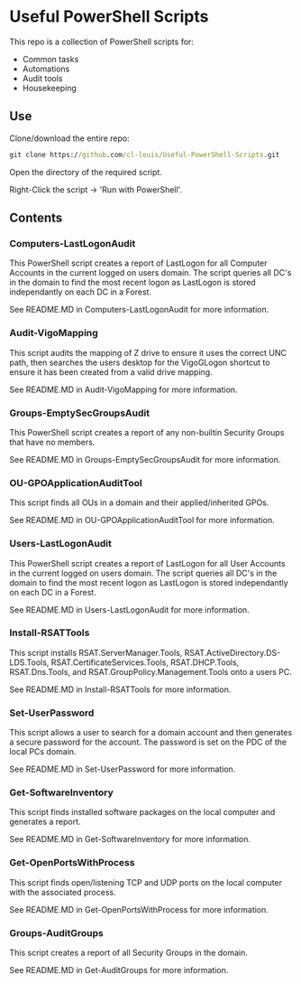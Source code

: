 # Useful PowerShell Scripts

This repo is a collection of PowerShell scripts for:

- Common tasks
- Automations
- Audit tools
- Housekeeping

## Use

Clone/download the entire repo:

```cmd
git clone https://github.com/cl-louis/Useful-PowerShell-Scripts.git
```

Open the directory of the required script.

Right-Click the script -> 'Run with PowerShell'.

## Contents

### Computers-LastLogonAudit

This PowerShell script creates a report of LastLogon for all Computer Accounts in the current logged on users domain. The script queries all DC's in the domain to find the most recent logon as LastLogon is stored independantly on each DC in a Forest.

See README.MD in Computers-LastLogonAudit for more information.

### Audit-VigoMapping

This script audits the mapping of Z drive to ensure it uses the correct UNC path, then searches the users desktop for the VigoGLogon shortcut to ensure it has been created from a valid drive mapping.

See README.MD in Audit-VigoMapping for more information.

### Groups-EmptySecGroupsAudit

This PowerShell script creates a report of any non-builtin Security Groups that have no members.

See README.MD in Groups-EmptySecGroupsAudit for more information.

### OU-GPOApplicationAuditTool

This script finds all OUs in a domain and their applied/inherited GPOs.

See README.MD in OU-GPOApplicationAuditTool for more information.

### Users-LastLogonAudit

This PowerShell script creates a report of LastLogon for all User Accounts in the current logged on users domain. The script queries all DC's in the domain to find the most recent logon as LastLogon is stored independantly on each DC in a Forest.

See README.MD in Users-LastLogonAudit for more information.

### Install-RSATTools

This script installs RSAT.ServerManager.Tools, RSAT.ActiveDirectory.DS-LDS.Tools, RSAT.CertificateServices.Tools, RSAT.DHCP.Tools, RSAT.Dns.Tools, and RSAT.GroupPolicy.Management.Tools onto a users PC.

See README.MD in Install-RSATTools for more information.

### Set-UserPassword

This script allows a user to search for a domain account and then generates a secure password for the account.
The password is set on the PDC of the local PCs domain.

See README.MD in Set-UserPassword for more information.

### Get-SoftwareInventory

This script finds installed software packages on the local computer and generates a
report.

See README.MD in Get-SoftwareInventory for more information.

### Get-OpenPortsWithProcess

This script finds open/listening TCP and UDP ports on the local computer with the associated process.

See README.MD in Get-OpenPortsWithProcess for more information.

### Groups-AuditGroups

This script creates a report of all Security Groups in the domain.

See README.MD in Get-AuditGroups for more information.
